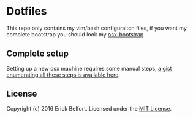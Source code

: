 # Dotfiles

This repo only contains my vim/bash configuraiton files, if you want my complete bootstrap you should look my [osx-bootstrap](https://github.com/erickbelfy/osx-bootstrap)

## Complete setup

Setting up a new osx machine requires some manual steps, [a gist enumerating all these steps is available here](https://gist.github.com/erickbelfy/6900746).

## License

Copyright (c) 2016 Erick Belfort. Licensed under the [MIT License](http://www.opensource.org/licenses/mit-license.php).
